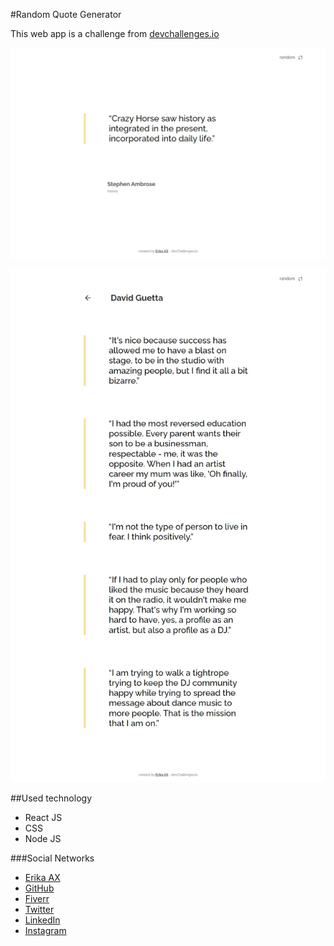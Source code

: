 #Random Quote Generator

This web app is a challenge from [devchallenges.io](https://devchallenges.io/)

![Random Quote](public/quote-page.jpeg)

![Random Quote](public/quotes-page.jpeg)

##Used technology

- React JS
- CSS
- Node JS

###Social Networks

- [Erika AX](https://erikaax.com)
- [GitHub](https://github.com/ErikaAX08)
- [Fiverr](https://es.fiverr.com/erikaax08)
- [Twitter](https://twitter.com/ErikaAX08)
- [LinkedIn](https://www.linkedin.com/in/erikaax/)
- [Instagram](https://www.instagram.com/erikaax08/)
